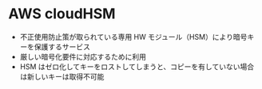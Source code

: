 # AWS cloudHSM

- 不正使用防止策が取られている専用 HW モジュール（HSM）により暗号キーを保護するサービス
- 厳しい暗号化要件に対応するために利用
- HSM はゼロ化してキーをロストしてしまうと、コピーを有していない場合は新しいキーは取得不可能
